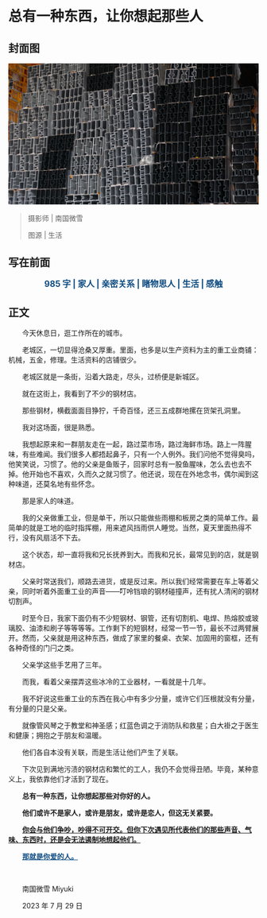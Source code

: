 # 总有一种东西，让你想起那些人

## 封面图

![](https://raw.githubusercontent.com/TinySnow/GithubImageHosting/main/blog/articles/literature/DSC03332.jpg)

> 摄影师 | 南国微雪
>
> 图源 | 生活

## 写在前面

<p style="color:#0f4c81; text-align:center; font-weight:bold; font-size:larger;">985 字 | 家人 | 亲密关系 | 睹物思人 | 生活 | 感触</p>

## 正文

　　今天休息日，逛工作所在的城市。

　　老城区，一切显得沧桑又厚重。里面，也多是以生产资料为主的重工业商铺：机械，五金，修理。生活资料的店铺很少。

　　老城区就是一条街，沿着大路走，尽头，过桥便是新城区。

　　就在这街上，我看到了不少的钢材店。

　　那些钢材，横截面面目狰狞，千奇百怪，还三五成群地摞在货架孔洞里。

　　我对这场面，很是熟悉。

　　我想起原来和一群朋友走在一起，路过菜市场，路过海鲜市场。路上一阵腥味，有些难闻。我们很多人都捂起鼻子，只有一个人例外。我们问他不觉得臭吗，他笑笑说，习惯了。他的父亲是鱼贩子，回家时总有一股鱼腥味，怎么去也去不掉。他开始也不喜欢，久而久之就习惯了。他还说，现在在外地念书，偶尔闻到这种味道，还莫名地有些怀念。

　　那是家人的味道。

　　我的父亲做重工业，但是单干，所以只能做些雨棚和板房之类的简单工作。最简单的就是工地的临时指挥棚，用来遮风挡雨供人睡觉。当然，夏天里面热得不行，没有风扇活不下去。

　　这个状态，却一直将我和兄长抚养到大。而我和兄长，最常见到的店，就是钢材店。

　　父亲时常送我们，顺路去进货，或是反过来。所以我们经常需要在车上等着父亲，同时听着外面重工业的声音——叮呤铛琅的钢材碰撞声，还有扰人清闲的钢材切割声。

　　时至今日，我家下面仍有不少短钢材、钢管，还有切割机、电焊、热熔胶或玻璃胶、油漆和刷子等等等等。工作剩下的短钢材，经常一节一节，最长不过两臂展开。然而，父亲就是用这种东西，做成了家里的餐桌、衣架、加固用的窗框，还有各种奇怪的门闩之类。

　　父亲学这些手艺用了三年。

　　而我，看着父亲摆弄这些冰冷的工业器材，一看就是十几年。

　　我不好说这些重工业的东西在我心中有多少分量，或许它们压根就没有分量，有分量的只是父亲。

　　就像管风琴之于教堂和神圣感；红蓝色调之于消防队和救星；白大褂之于医生和健康；拥抱之于朋友和温暖。

　　他们各自本没有关联，而是生活让他们产生了关联。

　　下次见到满地污渍的钢材店和繁忙的工人，我仍不会觉得丑陋。毕竟，某种意义上，我依靠他们才活到了现在。

　　**总有一种东西，让你想起那些对你好的人。**

　　**他们或许不是家人，或许是朋友，或许是恋人，但这无关紧要。**

　　<u>**你会与他们争吵，吵得不可开交。但你下次遇见所代表他们的那些声音、气味、东西时，还是会无法遏制地想起他们。**</u>

　　<span style="color:#0f4c81; font-weight:bold; text-decoration:underline;">那就是你爱的人。</span>

<br />

　　南国微雪 Miyuki

　　2023 年 7 月 29 日
